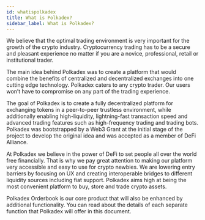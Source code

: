 ```yaml
---
id: whatispolkadex
title: What is Polkadex?
sidebar_label: What is Polkadex?
---
```


We believe that the optimal trading environment is very important for the growth of the crypto industry. Cryptocurrency trading has to be a secure and pleasant experience no matter if you are a novice, professional, retail or institutional trader.

The main idea behind Polkadex was to create a platform that would combine the benefits of centralized and decentralized exchanges into one cutting edge technology. Polkadex caters to any crypto trader. Our users won’t have to compromise on any part of the trading experience.

The goal of Polkadex is to create a fully decentralized platform for exchanging tokens in a peer-to-peer trustless environment, while additionally enabling high-liquidity, lightning-fast transaction speed and advanced trading features such as high-frequency trading and trading bots. Polkadex was bootstrapped by a Web3 Grant at the initial stage of the project to develop the original idea and was accepted as a member of DeFi Alliance.

At Polkadex we believe in the power of DeFi to set people all over the world free financially. That is why we pay great attention to making our platform very accessible and easy to use for crypto newbies. We are lowering entry barriers by focusing on UX and creating interoperable bridges to different liquidity sources including fiat support. Polkadex aims high at being the most convenient platform to buy, store and trade crypto assets.

Polkadex Orderbook is our core product that will also be enhanced by additional functionality. You can read about the details of each separate function that Polkadex will offer in this document.